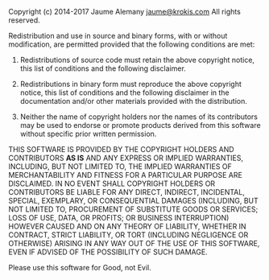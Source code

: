 Copyright (c) 2014-2017 Jaume Alemany <jaume@krokis.com>
All rights reserved.

Redistribution and use in source and binary forms, with or without
modification, are permitted provided that the following conditions
are met:

1. Redistributions of source code must retain the above copyright
   notice, this list of conditions and the following disclaimer.

2. Redistributions in binary form must reproduce the above copyright
   notice, this list of conditions and the following disclaimer in the
   documentation and/or other materials provided with the distribution.

3. Neither the name of copyright holders nor the names of its
   contributors may be used to endorse or promote products derived
   from this software without specific prior written permission.

THIS SOFTWARE IS PROVIDED BY THE COPYRIGHT HOLDERS AND CONTRIBUTORS
**AS IS** AND ANY EXPRESS OR IMPLIED WARRANTIES, INCLUDING, BUT NOT LIMITED
TO, THE IMPLIED WARRANTIES OF MERCHANTABILITY AND FITNESS FOR A PARTICULAR
PURPOSE ARE DISCLAIMED.  IN NO EVENT SHALL COPYRIGHT HOLDERS OR CONTRIBUTORS
BE LIABLE FOR ANY DIRECT, INDIRECT, INCIDENTAL, SPECIAL, EXEMPLARY, OR
CONSEQUENTIAL DAMAGES (INCLUDING, BUT NOT LIMITED TO, PROCUREMENT OF
SUBSTITUTE GOODS OR SERVICES; LOSS OF USE, DATA, OR PROFITS; OR BUSINESS
INTERRUPTION) HOWEVER CAUSED AND ON ANY THEORY OF LIABILITY, WHETHER IN
CONTRACT, STRICT LIABILITY, OR TORT (INCLUDING NEGLIGENCE OR OTHERWISE)
ARISING IN ANY WAY OUT OF THE USE OF THIS SOFTWARE, EVEN IF ADVISED OF THE
POSSIBILITY OF SUCH DAMAGE.

Please use this software for Good, not Evil.
